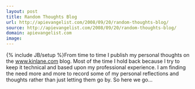 ```yaml
---
layout: post
title: Random Thoughts Blog
url: http://apievangelist.com/2008/09/20/random-thoughts-blog/
source: http://apievangelist.com/2008/09/20/random-thoughts-blog/
domain: apievangelist.com
image: 
---
```

{% include JB/setup %}From time to time I publish my personal thoughts on the www.kinlane.com blog.  Most of the time I hold back because I try to keep it technical and based upon my professional experience.
I am finding the need more and more to record some of my personal reflections and thoughts rather than just letting them go by.
So here we go...